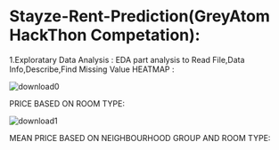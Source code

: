 # Stayze-Rent-Prediction(GreyAtom HackThon Competation):
1.Exploratary Data Analysis :
     EDA part analysis to Read File,Data Info,Describe,Find Missing Value
 HEATMAP : 

![download0](https://user-images.githubusercontent.com/73115703/147379290-444ae27e-1c26-47ca-a487-800806345562.png)


PRICE BASED ON ROOM TYPE:



![download1](https://user-images.githubusercontent.com/73115703/147379322-3c51cb62-6a4d-4fc1-b056-71c0264dc3f7.png)



MEAN PRICE BASED ON NEIGHBOURHOOD GROUP AND ROOM TYPE:
